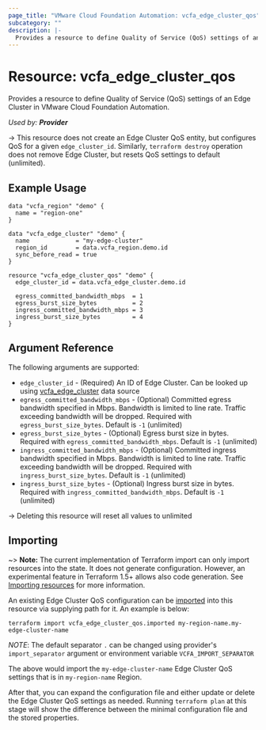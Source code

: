 ```yaml
---
page_title: "VMware Cloud Foundation Automation: vcfa_edge_cluster_qos"
subcategory: ""
description: |-
  Provides a resource to define Quality of Service (QoS) settings of an Edge Cluster in VMware Cloud Foundation Automation.
---
```


# Resource: vcfa_edge_cluster_qos

Provides a resource to define Quality of Service (QoS) settings of an Edge Cluster in VMware Cloud Foundation Automation.

_Used by: **Provider**_

-> This resource does not create an Edge Cluster QoS entity, but configures QoS for a given
`edge_cluster_id`. Similarly, `terraform destroy` operation does not remove Edge Cluster, but resets
QoS settings to default (unlimited).

## Example Usage

```hcl
data "vcfa_region" "demo" {
  name = "region-one"
}

data "vcfa_edge_cluster" "demo" {
  name             = "my-edge-cluster"
  region_id        = data.vcfa_region.demo.id
  sync_before_read = true
}

resource "vcfa_edge_cluster_qos" "demo" {
  edge_cluster_id = data.vcfa_edge_cluster.demo.id

  egress_committed_bandwidth_mbps  = 1
  egress_burst_size_bytes          = 2
  ingress_committed_bandwidth_mbps = 3
  ingress_burst_size_bytes         = 4
}
```

## Argument Reference

The following arguments are supported:

- `edge_cluster_id` - (Required) An ID of Edge Cluster. Can be looked up using
  [vcfa_edge_cluster](/providers/vmware/vcfa/latest/docs/data-sources/edge_cluster) data source
- `egress_committed_bandwidth_mbps` - (Optional) Committed egress bandwidth specified in Mbps.
  Bandwidth is limited to line rate. Traffic exceeding bandwidth will be dropped. Required with
  `egress_burst_size_bytes`. Default is `-1` (unlimited)
- `egress_burst_size_bytes` - (Optional) Egress burst size in bytes. Required with
  `egress_committed_bandwidth_mbps`. Default is `-1` (unlimited)
- `ingress_committed_bandwidth_mbps` - (Optional) Committed ingress bandwidth specified in Mbps.
  Bandwidth is limited to line rate. Traffic exceeding bandwidth will be dropped. Required with
  `ingress_burst_size_bytes`. Default is `-1` (unlimited)
- `ingress_burst_size_bytes` - (Optional) Ingress burst size in bytes. Required with
  `ingress_committed_bandwidth_mbps`. Default is `-1` (unlimited)

-> Deleting this resource will reset all values to unlimited

## Importing

~> **Note:** The current implementation of Terraform import can only import resources into the
state. It does not generate configuration. However, an experimental feature in Terraform 1.5+ allows
also code generation. See [Importing resources][importing-resources] for more information.

An existing Edge Cluster QoS configuration can be [imported][docs-import] into this resource via supplying
path for it. An example is below:

```shell
terraform import vcfa_edge_cluster_qos.imported my-region-name.my-edge-cluster-name
```

_NOTE_: The default separator `.` can be changed using provider's `import_separator` argument or environment variable `VCFA_IMPORT_SEPARATOR`

The above would import the `my-edge-cluster-name` Edge Cluster QoS settings that is in `my-region-name` Region.

After that, you can expand the configuration file and either update or delete the Edge Cluster QoS settings as needed. Running `terraform plan`
at this stage will show the difference between the minimal configuration file and the stored properties.

[docs-import]: https://www.terraform.io/docs/import
[importing-resources]: /providers/vmware/vcfa/latest/docs/guides/importing_resources
